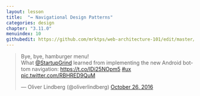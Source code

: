 ```yaml
---
layout: lesson
title:  "↔️ Navigational Design Patterns"
categories: design
chapter: "3.11.0"
menuindex: 10
githubedit: https://github.com/mrktps/web-architecture-101/edit/master/_unit_3/navigational-design-patterns.markdown
---
```


<blockquote class="twitter-tweet" data-cards="hidden" data-lang="en"><p lang="en" dir="ltr">Bye, bye, hamburger menu!<br />What <a href="https://twitter.com/StartupGrind">@StartupGrind</a> learned from implementing the new Android bottom navigation: <a href="https://t.co/lDi25NOpm5">https://t.co/lDi25NOpm5</a> <a href="https://twitter.com/hashtag/ux?src=hash">#ux</a> <a href="https://t.co/RBHRED9QuM">pic.twitter.com/RBHRED9QuM</a></p>&mdash; Oliver Lindberg (@oliverlindberg) <a href="https://twitter.com/oliverlindberg/status/791214182070939648">October 26, 2016</a></blockquote> 

